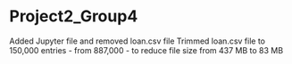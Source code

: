 # Project2_Group4
Added Jupyter file and removed loan.csv file
Trimmed loan.csv file to 150,000 entries - from 887,000 - to reduce file size from 437 MB to 83 MB